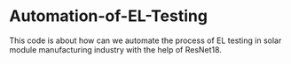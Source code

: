 # Automation-of-EL-Testing
This code is about how can we automate the process of EL testing in solar module manufacturing industry with the help of ResNet18.

